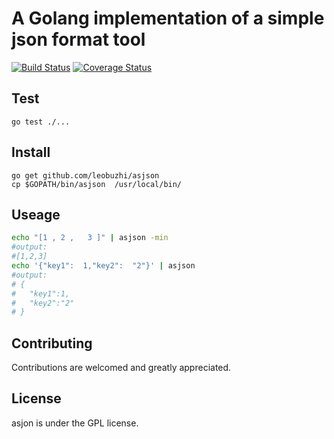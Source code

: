 # A Golang implementation of a simple json format tool
[![Build Status](https://travis-ci.org/leobuzhi/asjson.svg?branch=master)](https://travis-ci.org/leobuzhi/asjson)
[![Coverage Status](https://coveralls.io/repos/github/leobuzhi/asjson/badge.svg?branch=master)](https://coveralls.io/github/leobuzhi/asjson?branch=master)

## Test
```
go test ./...
```

## Install
```
go get github.com/leobuzhi/asjson
cp $GOPATH/bin/asjson  /usr/local/bin/
```

## Useage
```sh
echo "[1 , 2 ,   3 ]" | asjson -min
#output:
#[1,2,3]
echo '{"key1":  1,"key2":  "2"}' | asjson 
#output:
# {
#   "key1":1,
#   "key2":"2"
# }
```

## Contributing
Contributions are welcomed and greatly appreciated.

## License
asjon is under the GPL license.

